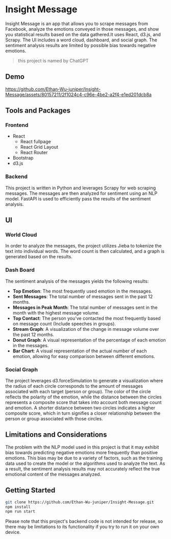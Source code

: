 # Insight Message

Insight Message is an app that allows you to scrape messages from Facebook, analyze the emotions conveyed in those messages, and show you statistical results based on the data gathered.It uses React, d3.js, and Scrapy. The UI includes a word cloud, dashboard, and social graph. The sentiment analysis results are limited by possible bias towards negative emotions.
> this project is named by ChatGPT

## Demo
https://github.com/Ethan-Wu-juniper/Insight-Message/assets/80157211/2f1024c4-c96e-4be2-a2f4-e1ed201dcb8a

## Tools and Packages
### Frontend
- React
  - React fullpage
  - React Grid Layout
  - React Router
- Bootstrap
- d3.js

### Backend
This project is written in Python and leverages Scrapy for web scraping messages. The messages are then analyzed for sentiment using an NLP model. FastAPI is used to efficiently pass the results of the sentiment analysis.

## UI
### World Cloud
In order to analyze the messages, the project utilizes Jieba to tokenize the text into individual words. The word count is then calculated, and a graph is generated based on the results.

### Dash Board
The sentiment analysis of the messages yields the following results:

- **Top Emotion**: The most frequently used emotion in the messages.
- **Sent Messages**: The total number of messages sent in the past 12 months.
- **Messages in Peak Month**: The total number of messages sent in the month with the highest message volume.
- **Top Contact**: The person you've contacted the most frequently based on message count (Include speeches in groups).
- **Stream Graph**: A visualization of the change in message volume over the past 12 months.
- **Donut Graph**: A visual representation of the percentage of each emotion in the messages.
- **Bar Chart**: A visual representation of the actual number of each emotion, allowing for easy comparison between different emotions.

### Social Graph
The project leverages d3.forceSimulation to generate a visualization where the radius of each circle corresponds to the amount of messages associated with each target (person or group). The color of the circle reflects the polarity of the emotion, while the distance between the circles represents a composite score that takes into account both message count and emotion. A shorter distance between two circles indicates a higher composite score, which in turn signifies a closer relationship between the person or group associated with those circles.

## Limitations and Considerations
The problem with the NLP model used in this project is that it may exhibit bias towards predicting negative emotions more frequently than positive emotions. This bias may be due to a variety of factors, such as the training data used to create the model or the algorithms used to analyze the text. As a result, the sentiment analysis results may not accurately reflect the true emotional content of the messages analyzed.

## Getting Started

```bash
git clone https://github.com/Ethan-Wu-juniper/Insight-Message.git
npm install
npm run start
```

Please note that this project's backend code is not intended for release, so there may be limitations to its functionality if you try to run it on your own device.
